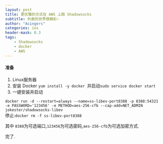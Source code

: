 ```yaml
---
layout: post
title: 更优雅的方式在 AWS 上跑 Shadowsocks
subtitle: 外面的世界很精彩~
author: "Asingers"
categories: ios
header-mask: 0.3
tags: 
    - Shadowsocks
    - docker
    - AWS
---
```



#### 准备

1. Linux服务器
2. 安装 Docker ```yum install -y docker ```并启动```sudo service docker start ```
3. 一键安装并启动  

```docker run -d --restart=always --name=ss-libev-port8388 -p 8388:54321 -e PASSWORD='123456' -e METHOD=aes-256-cfb --cap-add=NET_ADMIN jokester/shadowsocks-libev```  
停止:```docker rm -f ss-libev-port8388```  


其中 `8388`为可选端口,`123456`为可选密码,`aes-256-cfb`为可选加密方式.

完了.   
